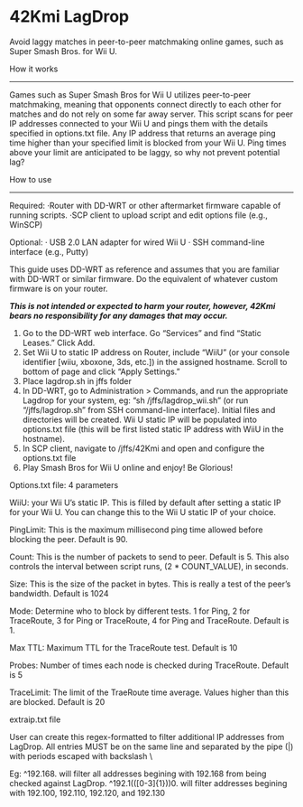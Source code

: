 # 42Kmi LagDrop
Avoid laggy matches in peer-to-peer matchmaking online games, such as Super Smash Bros. for Wii U.

How it works
________________
Games such as Super Smash Bros for Wii U utilizes peer-to-peer matchmaking, meaning that opponents connect directly to each other for matches and do not rely on some far away server. This script scans for peer IP addresses connected to your Wii U and pings them with the details specified in options.txt file. Any IP address that returns an average ping time higher than your specified limit is blocked from your Wii U. Ping times above your limit are anticipated to be laggy, so why not prevent potential lag?

How to use
________________
Required:
·Router with DD-WRT or other aftermarket firmware capable of running scripts.
·SCP client to upload script and edit options file (e.g., WinSCP)


Optional:
· USB 2.0 LAN adapter for wired Wii U 
· SSH command-line interface (e.g., Putty) 


This guide uses DD-WRT as reference and assumes that you are familiar with DD-WRT or similar firmware. Do the equivalent of whatever custom firmware is on your router.


***This is not intended or expected to harm your router, however, 42Kmi bears no responsibility for any damages that may occur.*** 


1. Go to the DD-WRT web interface. Go “Services” and find “Static Leases.” Click Add.
2. Set Wii U to static IP address on Router, include “WiiU” (or your console identifier [wiiu, xboxone, 3ds, etc.]) in the assigned hostname. Scroll to bottom of page and click “Apply Settings.” 
3. Place lagdrop.sh in jffs folder
4. In DD-WRT, go to Administration > Commands, and run  the appropriate Lagdrop for your system, eg: “sh /jffs/lagdrop_wii.sh” (or run “/jffs/lagdrop.sh” from SSH command-line interface). Initial files and directories will be created. Wii U static IP will be populated into options.txt file (this will be first listed static IP address with WiiU in the hostname).
5. In SCP client, navigate to /jffs/42Kmi and open and configure the options.txt file
6. Play Smash Bros for Wii U online and enjoy! Be Glorious!

Options.txt file: 4 parameters

WiiU: your Wii U’s static IP. This is filled by default after setting a static IP for your Wii U. You can change this to the Wii U static IP of your choice.

PingLimit: This is the maximum millisecond ping time allowed before blocking the peer. Default is 90.

Count: This is the number of packets to send to peer. Default is 5. This also controls the interval between script runs, (2 * COUNT_VALUE), in seconds.

Size: This is the size of the packet in bytes. This is really a test of the peer’s bandwidth. Default is 1024

Mode: Determine who to block by different tests. 1 for Ping, 2 for TraceRoute, 3 for Ping or TraceRoute, 4 for Ping and TraceRoute. Default is 1.

Max TTL: Maximum TTL for the TraceRoute test. Default is 10

Probes: Number of times each node is checked during TraceRoute. Default is 5

TraceLimit: The limit of the TraeRoute time average. Values higher than this are blocked. Default is 20

extraip.txt file

User can create this regex-formatted to filter additional IP addresses from LagDrop. All entries MUST be on the same line and separated by the pipe (|) with periods escaped with backslash \

Eg: ^192\.168\. will filter all addresses begining with 192.168 from being checked against LagDrop.
^192\.1(([0-3]{1}))0\. will filter addresses begining with 192.100, 192.110, 192.120, and 192.130
